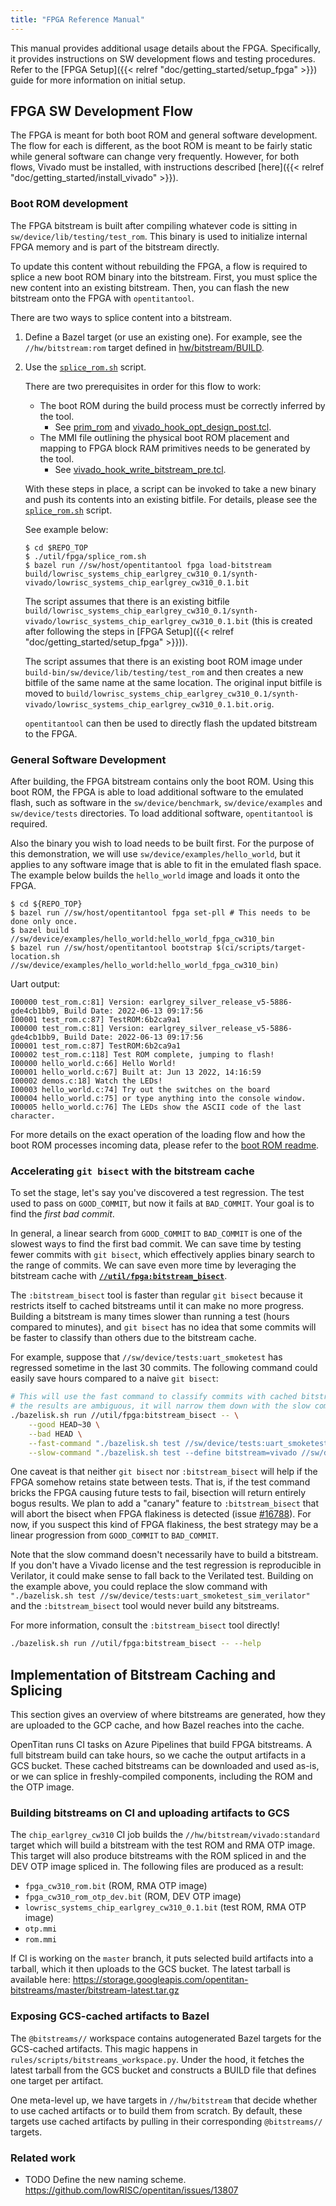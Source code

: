 ```yaml
---
title: "FPGA Reference Manual"
---
```


This manual provides additional usage details about the FPGA.
Specifically, it provides instructions on SW development flows and testing procedures.
Refer to the [FPGA Setup]({{< relref "doc/getting_started/setup_fpga" >}}) guide for more information on initial setup.

## FPGA SW Development Flow

The FPGA is meant for both boot ROM and general software development.
The flow for each is different, as the boot ROM is meant to be fairly static while general software can change very frequently.
However, for both flows, Vivado must be installed, with instructions described [here]({{< relref "doc/getting_started/install_vivado" >}}).

### Boot ROM development

The FPGA bitstream is built after compiling whatever code is sitting in `sw/device/lib/testing/test_rom`.
This binary is used to initialize internal FPGA memory and is part of the bitstream directly.

To update this content without rebuilding the FPGA, a flow is required to splice a new boot ROM binary into the bitstream.
First, you must splice the new content into an existing bitstream.
Then, you can flash the new bitstream onto the FPGA with `opentitantool`.

There are two ways to splice content into a bitstream.

1. Define a Bazel target (or use an existing one).
For example, see the `//hw/bitstream:rom` target defined in [hw/bitstream/BUILD](https://github.com/lowRISC/opentitan/blob/master/hw/bitstream/BUILD).

2. Use the [`splice_rom.sh`](https://github.com/lowRISC/opentitan/blob/master/util/fpga/splice_rom.sh) script.

    There are two prerequisites in order for this flow to work:

    * The boot ROM during the build process must be correctly inferred by the tool.
      * See [prim_rom](https://github.com/lowRISC/opentitan/blob/master/hw/ip/prim_generic/rtl/prim_generic_rom.sv) and [vivado_hook_opt_design_post.tcl](https://github.com/lowRISC/opentitan/blob/master/hw/top_earlgrey/util/vivado_hook_opt_design_post.tcl).
    * The MMI file outlining the physical boot ROM placement and mapping to FPGA block RAM primitives needs to be generated by the tool.
      * See [vivado_hook_write_bitstream_pre.tcl](https://github.com/lowRISC/opentitan/blob/master/hw/top_earlgrey/util/vivado_hook_write_bitstream_pre.tcl).

    With these steps in place, a script can be invoked to take a new binary and push its contents into an existing bitfile.
    For details, please see the [`splice_rom.sh`](https://github.com/lowRISC/opentitan/blob/master/util/fpga/splice_rom.sh) script.

    See example below:

    ```console
    $ cd $REPO_TOP
    $ ./util/fpga/splice_rom.sh
    $ bazel run //sw/host/opentitantool fpga load-bitstream build/lowrisc_systems_chip_earlgrey_cw310_0.1/synth-vivado/lowrisc_systems_chip_earlgrey_cw310_0.1.bit
    ```

    The script assumes that there is an existing bitfile `build/lowrisc_systems_chip_earlgrey_cw310_0.1/synth-vivado/lowrisc_systems_chip_earlgrey_cw310_0.1.bit` (this is created after following the steps in [FPGA Setup]({{< relref "doc/getting_started/setup_fpga" >}})).

    The script assumes that there is an existing boot ROM image under `build-bin/sw/device/lib/testing/test_rom` and then creates a new bitfile of the same name at the same location.
    The original input bitfile is moved to `build/lowrisc_systems_chip_earlgrey_cw310_0.1/synth-vivado/lowrisc_systems_chip_earlgrey_cw310_0.1.bit.orig`.

    `opentitantool` can then be used to directly flash the updated bitstream to the FPGA.

### General Software Development

After building, the FPGA bitstream contains only the boot ROM.
Using this boot ROM, the FPGA is able to load additional software to the emulated flash, such as software in the `sw/device/benchmark`, `sw/device/examples` and `sw/device/tests` directories.
To load additional software, `opentitantool` is required.

Also the binary you wish to load needs to be built first.
For the purpose of this demonstration, we will use `sw/device/examples/hello_world`, but it applies to any software image that is able to fit in the emulated flash space.
The example below builds the `hello_world` image and loads it onto the FPGA.

```console
$ cd ${REPO_TOP}
$ bazel run //sw/host/opentitantool fpga set-pll # This needs to be done only once.
$ bazel build //sw/device/examples/hello_world:hello_world_fpga_cw310_bin
$ bazel run //sw/host/opentitantool bootstrap $(ci/scripts/target-location.sh //sw/device/examples/hello_world:hello_world_fpga_cw310_bin)
```

Uart output:
```
I00000 test_rom.c:81] Version: earlgrey_silver_release_v5-5886-gde4cb1bb9, Build Date: 2022-06-13 09:17:56
I00001 test_rom.c:87] TestROM:6b2ca9a1
I00000 test_rom.c:81] Version: earlgrey_silver_release_v5-5886-gde4cb1bb9, Build Date: 2022-06-13 09:17:56
I00001 test_rom.c:87] TestROM:6b2ca9a1
I00002 test_rom.c:118] Test ROM complete, jumping to flash!
I00000 hello_world.c:66] Hello World!
I00001 hello_world.c:67] Built at: Jun 13 2022, 14:16:59
I00002 demos.c:18] Watch the LEDs!
I00003 hello_world.c:74] Try out the switches on the board
I00004 hello_world.c:75] or type anything into the console window.
I00005 hello_world.c:76] The LEDs show the ASCII code of the last character.
```

For more details on the exact operation of the loading flow and how the boot ROM processes incoming data, please refer to the [boot ROM readme](https://github.com/lowRISC/opentitan/tree/master/sw/device/lib/testing/test_rom).

### Accelerating `git bisect` with the bitstream cache

To set the stage, let's say you've discovered a test regression.
The test used to pass on `GOOD_COMMIT`, but now it fails at `BAD_COMMIT`.
Your goal is to find the *first bad commit*.

In general, a linear search from `GOOD_COMMIT` to `BAD_COMMIT` is one of the slowest ways to find the first bad commit.
We can save time by testing fewer commits with `git bisect`, which effectively applies binary search to the range of commits.
We can save even more time by leveraging the bitstream cache with **[`//util/fpga:bitstream_bisect`](https://github.com/lowRISC/opentitan/tree/master/util/fpga/bitstream_bisect.py)**.

The `:bitstream_bisect` tool is faster than regular `git bisect` because it restricts itself to cached bitstreams until it can make no more progress.
Building a bitstream is many times slower than running a test (hours compared to minutes), and `git bisect` has no idea that some commits will be faster to classify than others due to the bitstream cache.

For example, suppose that `//sw/device/tests:uart_smoketest` has regressed sometime in the last 30 commits.
The following command could easily save hours compared to a naive `git bisect`:

```sh
# This will use the fast command to classify commits with cached bitstreams. If
# the results are ambiguous, it will narrow them down with the slow command.
./bazelisk.sh run //util/fpga:bitstream_bisect -- \
    --good HEAD~30 \
    --bad HEAD \
    --fast-command "./bazelisk.sh test //sw/device/tests:uart_smoketest_fpga_cw310_rom" \
    --slow-command "./bazelisk.sh test --define bitstream=vivado //sw/device/tests:uart_smoketest_fpga_cw310_rom"
```

One caveat is that neither `git bisect` nor `:bitstream_bisect` will help if the FPGA somehow retains state between tests.
That is, if the test command bricks the FPGA causing future tests to fail, bisection will return entirely bogus results.
We plan to add a "canary" feature to `:bitstream_bisect` that will abort the bisect when FPGA flakiness is detected (issue [#16788](https://github.com/lowRISC/opentitan/issues/16788)).
For now, if you suspect this kind of FPGA flakiness, the best strategy may be a linear progression from `GOOD_COMMIT` to `BAD_COMMIT`.

Note that the slow command doesn't necessarily have to build a bitstream.
If you don't have a Vivado license and the test regression is reproducible in Verilator, it could make sense to fall back to the Verilated test.
Building on the example above, you could replace the slow command with `"./bazelisk.sh test //sw/device/tests:uart_smoketest_sim_verilator"` and the `:bitstream_bisect` tool would never build any bitstreams.

For more information, consult the `:bitstream_bisect` tool directly!

```sh
./bazelisk.sh run //util/fpga:bitstream_bisect -- --help
```

## Implementation of Bitstream Caching and Splicing

This section gives an overview of where bitstreams are generated, how they are uploaded to the GCP cache, and how Bazel reaches into the cache.

OpenTitan runs CI tasks on Azure Pipelines that build FPGA bitstreams.
A full bitstream build can take hours, so we cache the output artifacts in a GCS bucket.
These cached bitstreams can be downloaded and used as-is, or we can splice in freshly-compiled components, including the ROM and the OTP image.

### Building bitstreams on CI and uploading artifacts to GCS

The `chip_earlgrey_cw310` CI job builds the `//hw/bitstream/vivado:standard` target which will build a bitstream with the test ROM and RMA OTP image.
This target will also produce bitstreams with the ROM spliced in and the DEV OTP image spliced in.
The following files are produced as a result:

* `fpga_cw310_rom.bit` (ROM, RMA OTP image)
* `fpga_cw310_rom_otp_dev.bit` (ROM, DEV OTP image)
* `lowrisc_systems_chip_earlgrey_cw310_0.1.bit` (test ROM, RMA OTP image)
* `otp.mmi`
* `rom.mmi`

If CI is working on the `master` branch, it puts selected build artifacts into a tarball, which it then uploads to the GCS bucket. The latest tarball is available here: https://storage.googleapis.com/opentitan-bitstreams/master/bitstream-latest.tar.gz

### Exposing GCS-cached artifacts to Bazel

The `@bitstreams//` workspace contains autogenerated Bazel targets for the GCS-cached artifacts.
This magic happens in `rules/scripts/bitstreams_workspace.py`.
Under the hood, it fetches the latest tarball from the GCS bucket and constructs a BUILD file that defines one target per artifact.

One meta-level up, we have targets in `//hw/bitstream` that decide whether to use cached artifacts or to build them from scratch.
By default, these targets use cached artifacts by pulling in their corresponding `@bitstreams//` targets.

### Related work

* TODO Define the new naming scheme.
  https://github.com/lowRISC/opentitan/issues/13807

